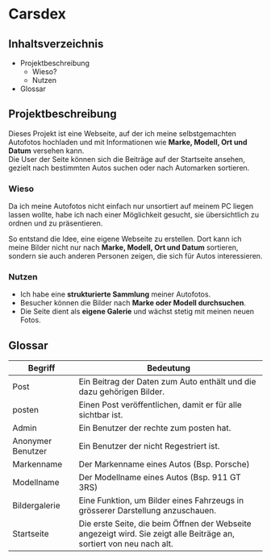 # Carsdex
## Inhaltsverzeichnis
- Projektbeschreibung
  - Wieso?
  - Nutzen
- Glossar

## Projektbeschreibung
Dieses Projekt ist eine Webseite, auf der ich meine selbstgemachten Autofotos hochladen und mit Informationen wie **Marke, Modell, Ort und Datum** versehen kann.  
Die User der Seite können sich die Beiträge auf der Startseite ansehen, gezielt nach bestimmten Autos suchen oder nach Automarken sortieren.

### Wieso  
Da ich meine Autofotos nicht einfach nur unsortiert auf meinem PC liegen lassen wollte, habe ich nach einer Möglichkeit gesucht, sie übersichtlich zu ordnen und zu präsentieren.

So entstand die Idee, eine eigene Webseite zu erstellen. Dort kann ich meine Bilder nicht nur nach **Marke, Modell, Ort und Datum** sortieren, sondern sie auch anderen Personen zeigen, die sich für Autos interessieren.

### Nutzen
- Ich habe eine **strukturierte Sammlung** meiner Autofotos.
- Besucher können die Bilder nach **Marke oder Modell durchsuchen**.
- Die Seite dient als **eigene Galerie** und wächst stetig mit meinen neuen Fotos. 

## Glossar
| Begriff           | Bedeutung                                                                                                            |
| ----------------- | -------------------------------------------------------------------------------------------------------------------- |
| Post              | Ein Beitrag der Daten zum Auto enthält und die dazu gehörigen Bilder.                                                |
| posten            | Einen Post veröffentlichen, damit er für alle sichtbar ist.                                                          |
| Admin             | Ein Benutzer der rechte zum posten hat.                                                                              |
| Anonymer Benutzer | Ein Benutzer der nicht Regestriert ist.                                                                              |
| Markenname        | Der Markenname eines Autos (Bsp. Porsche)                                                                            |
| Modellname        | Der Modellname eines Autos (Bsp. 911 GT 3RS)                                                                         |
| Bildergalerie     | Eine Funktion, um Bilder eines Fahrzeugs in grösserer Darstellung anzuschauen.                                       |
| Startseite        | Die erste Seite, die beim Öffnen der Webseite angezeigt wird. Sie zeigt alle Beiträge an, sortiert von neu nach alt. |